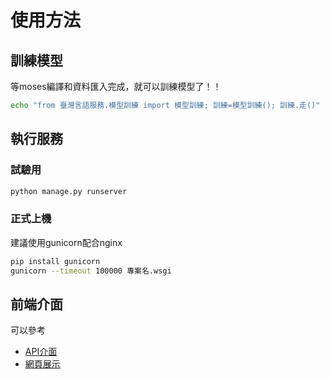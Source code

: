 # 使用方法

## 訓練模型
等moses編譯和資料匯入完成，就可以訓練模型了！！
```bash
echo "from 臺灣言語服務.模型訓練 import 模型訓練; 訓練=模型訓練(); 訓練.走()" | python manage.py shell  
```

## 執行服務
### 試驗用
```bash
python manage.py runserver
```

### 正式上機
建議使用gunicorn配合nginx
```bash
pip install gunicorn
gunicorn --timeout 100000 專案名.wsgi
```

## 前端介面
可以參考
* [API介面](https://app.apiary.io/tai5uan5gian5gi2hok8bu7/editor)
* [網頁展示](http://xn--jny.xn--v0qr21b.xn--kpry57d)

